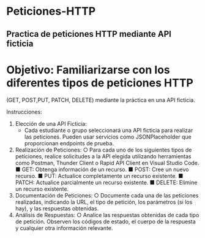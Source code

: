 # Peticiones-HTTP

## Practica de peticiones HTTP mediante API ficticia

# Objetivo: Familiarizarse con los diferentes tipos de peticiones HTTP

(GET, POST,PUT, PATCH, DELETE) mediante la práctica en una API ficticia.

Instrucciones:

1. Elección de una API Ficticia:
   - Cada estudiante o grupo seleccionará una API ficticia para realizar las peticiones. Pueden usar servicios como JSONPlaceholder que proporcionan endpoints de prueba.
2. Realización de Peticiones:
   ○ Para cada uno de los siguientes tipos de peticiones, realice solicitudes a la
   API elegida utilizando herramientas como Postman, Thunder Client o Rapid
   API Client en Visual Studio Code.
   ■ GET: Obtenga información de un recurso.
   ■ POST: Cree un nuevo recurso.
   ■ PUT: Actualice completamente un recurso existente.
   ■ PATCH: Actualice parcialmente un recurso existente.
   ■ DELETE: Elimine un recurso existente.
3. Documentación de Peticiones:
   ○ Documente cada una de las peticiones realizadas, indicando la URL, el tipo
   de petición, los parámetros (si los hay), y las respuestas obtenidas.
4. Análisis de Respuestas:
   ○ Analice las respuestas obtenidas de cada tipo de petición. Observen los
   códigos de estado, el cuerpo de la respuesta y cualquier otra información
   relevante.
